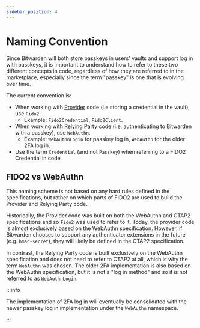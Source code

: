 ```yaml
---
sidebar_position: 4
---
```


# Naming Convention

Since Bitwarden will both store passkeys in users' vaults and support log in with passkeys, it is
important to understand how to refer to these two different concepts in code, regardless of how they
are referred to in the marketplace, especially since the term "passkey" is one that is evolving over
time.

The current convention is:

- When working with [Provider](implementations/provider) code (i.e storing a credential in the
  vault), use `Fido2`.
  - Example: `Fido2Credential`, `Fido2Client`.
- When working with [Relying Party](implementations/relying-party) code (i.e. authenticating to
  Bitwarden with a passkey), use `WebAuthn`.
  - Example: `WebAuthnLogin` for passkey log in, `WebAuthn` for the older 2FA log in.
- Use the term `Credential` (and not `Passkey`) when referring to a FIDO2 Credential in code.

## FIDO2 vs WebAuthn

This naming scheme is not based on any hard rules defined in the specifications, but rather on which
parts of FIDO2 are used to build the Provider and Relying Party code.

Historically, the Provider code was built on both the WebAuthn and CTAP2 specifications and so
`Fido2` was used to refer to it. Today, the provider code is almost exclusively based on the
WebAuthn specification. However, if Bitwarden chooses to support any authenticator extensions in the
future (e.g. `hmac-secret`), they will likely be defined in the CTAP2 specification.

In contrast, the Relying Party code is built exclusively on the WebAuthn specification and does not
need to refer to CTAP2 at all, which is why the term `WebAuthn` was chosen. The older 2FA
implementation is also based on the WebAuthn specification, but it is not a "log in method" and so
it is not referred to as `WebAuthnLogin`.

:::info

The implementation of 2FA log in will eventually be consolidated with the newer passkey log in
implementation under the `WebAuthn` namespace.

:::
